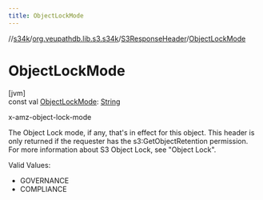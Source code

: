 ```yaml
---
title: ObjectLockMode
---
```

//[s34k](../../../index.html)/[org.veupathdb.lib.s3.s34k](../index.html)/[S3ResponseHeader](index.html)/[ObjectLockMode](-object-lock-mode.html)



# ObjectLockMode



[jvm]\
const val [ObjectLockMode](-object-lock-mode.html): [String](https://kotlinlang.org/api/latest/jvm/stdlib/kotlin/-string/index.html)



x-amz-object-lock-mode



The Object Lock mode, if any, that's in effect for this object. This header is only returned if the requester has the s3:GetObjectRetention permission. For more information about S3 Object Lock, see "Object Lock".



Valid Values:



- 
   GOVERNANCE
- 
   COMPLIANCE





